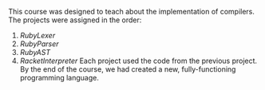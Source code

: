 This course was designed to teach about the implementation of compilers. The projects were assigned in the order:
1. _RubyLexer_
2. _RubyParser_
3. _RubyAST_
4. _RacketInterpreter_
Each project used the code from the previous project. By the end of the course, we had created a new, fully-functioning programming language.
